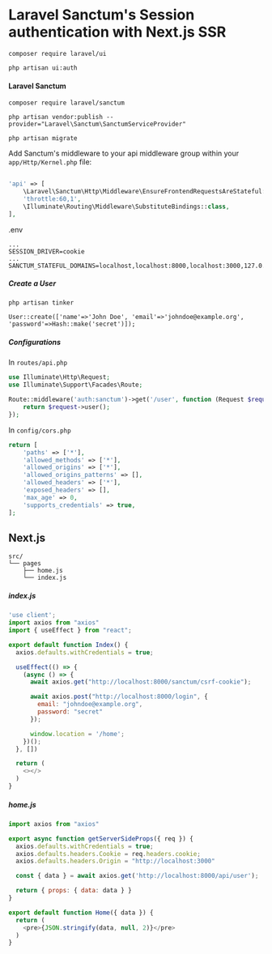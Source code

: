 # Laravel Sanctum's Session authentication with Next.js SSR

```
composer require laravel/ui

php artisan ui:auth
```
#### Laravel Sanctum
```
composer require laravel/sanctum

php artisan vendor:publish --provider="Laravel\Sanctum\SanctumServiceProvider"

php artisan migrate
```

Add Sanctum's middleware to your api middleware group within your `app/Http/Kernel.php` file:

```php

'api' => [
    \Laravel\Sanctum\Http\Middleware\EnsureFrontendRequestsAreStateful::class,
    'throttle:60,1',
    \Illuminate\Routing\Middleware\SubstituteBindings::class,
],
```

.env
```
...
SESSION_DRIVER=cookie
...
SANCTUM_STATEFUL_DOMAINS=localhost,localhost:8000,localhost:3000,127.0.0.1,127.0.0.1:8000,127.0.0.1:3000,::1
```

##### Create a User
```
php artisan tinker

User::create(['name'=>'John Doe', 'email'=>'johndoe@example.org', 'password'=>Hash::make('secret')]);
```

##### Configurations

In `routes/api.php`

```php
use Illuminate\Http\Request;
use Illuminate\Support\Facades\Route;

Route::middleware('auth:sanctum')->get('/user', function (Request $request) {
    return $request->user();
});
```

In `config/cors.php`

```php
return [
    'paths' => ['*'],
    'allowed_methods' => ['*'],
    'allowed_origins' => ['*'],
    'allowed_origins_patterns' => [],
    'allowed_headers' => ['*'],
    'exposed_headers' => [],
    'max_age' => 0,
    'supports_credentials' => true,
];
```

## Next.js

```
src/
└── pages
    ├── home.js
    └── index.js
```

##### index.js
```javascript
'use client';
import axios from "axios"
import { useEffect } from "react";

export default function Index() {
  axios.defaults.withCredentials = true;

  useEffect(() => {
    (async () => {
      await axios.get("http://localhost:8000/sanctum/csrf-cookie");

      await axios.post("http://localhost:8000/login", {
        email: "johndoe@example.org",
        password: "secret"
      });

      window.location = '/home';
    })();
  }, [])

  return (
    <></>
  )
}
```

##### home.js
```javascript
import axios from "axios"

export async function getServerSideProps({ req }) {
  axios.defaults.withCredentials = true;
  axios.defaults.headers.Cookie = req.headers.cookie;
  axios.defaults.headers.Origin = "http://localhost:3000"

  const { data } = await axios.get('http://localhost:8000/api/user');

  return { props: { data: data } }
}

export default function Home({ data }) {
  return (
    <pre>{JSON.stringify(data, null, 2)}</pre>
  )
}
```
